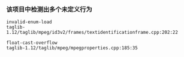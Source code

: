 ### 该项目中检测出多个未定义行为

```
invalid-enum-load
taglib-1.12/taglib/mpeg/id3v2/frames/textidentificationframe.cpp:202:22
```

```
float-cast-overflow
taglib-1.12/taglib/mpeg/mpegproperties.cpp:185:35
```